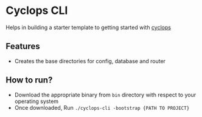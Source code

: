 # Cyclops CLI

Helps in building a starter template to getting started with [cyclops](https://github.com/flannel-dev-lab/cyclops)

## Features
- Creates the base directories for config, database and router

## How to run?
- Download the appropriate binary from `bin` directory with respect to your operating system
- Once downloaded, Run `./cyclops-cli -bootstrap {PATH TO PROJECT}`